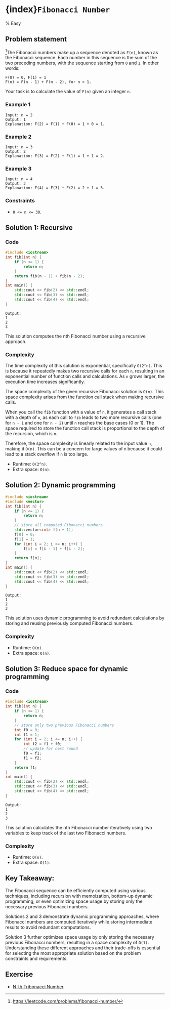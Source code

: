 # {index}`Fibonacci Number`
% Easy
## Problem statement

[^url]The Fibonacci numbers make up a sequence denoted as `F(n)`, known as the Fibonacci sequence. Each number in this sequence is the sum of the two preceding numbers, with the sequence starting from `0` and `1`. In other words:

```text
F(0) = 0, F(1) = 1
F(n) = F(n - 1) + F(n - 2), for n > 1.
```

Your task is to calculate the value of `F(n)` given an integer `n`. 

[^url]: https://leetcode.com/problems/fibonacci-number/
### Example 1
```text
Input: n = 2
Output: 1
Explanation: F(2) = F(1) + F(0) = 1 + 0 = 1.
```

### Example 2
```text
Input: n = 3
Output: 2
Explanation: F(3) = F(2) + F(1) = 1 + 1 = 2.
```

### Example 3
```text
Input: n = 4
Output: 3
Explanation: F(4) = F(3) + F(2) = 2 + 1 = 3.
``` 

### Constraints

* `0 <= n <= 30`.

## Solution 1: Recursive

### Code
```cpp
#include <iostream>
int fib(int n) {
    if (n <= 1) {
        return n;
    } 
    return fib(n - 1) + fib(n - 2);
}
int main() {
    std::cout << fib(2) << std::endl;
    std::cout << fib(3) << std::endl;
    std::cout << fib(4) << std::endl;
}
```
```text
Output:
1
2
3
```

This solution computes the nth Fibonacci number using a recursive approach. 

### Complexity
The time complexity of this solution is exponential, specifically `O(2^n)`. This is because it repeatedly makes two recursive calls for each `n`, resulting in an exponential number of function calls and calculations. As `n` grows larger, the execution time increases significantly. 

The space complexity of the given recursive Fibonacci solution is `O(n)`. This space complexity arises from the function call stack when making recursive calls.

When you call the `fib` function with a value of `n`, it generates a call stack with a depth of `n`, as each call to `fib` leads to two more recursive calls (one for `n - 1` and one for `n - 2`) until `n` reaches the base cases (0 or 1). The space required to store the function call stack is proportional to the depth of the recursion, which is `n`.

Therefore, the space complexity is linearly related to the input value `n`, making it `O(n)`. This can be a concern for large values of `n` because it could lead to a stack overflow if `n` is too large. 

* Runtime: `O(2^n)`.
* Extra space: `O(n)`.

## Solution 2: Dynamic programming
```cpp
#include <iostream>
#include <vector>
int fib(int n) {
    if (n <= 1) {
        return n;
    }
    // store all computed Fibonacci numbers
    std::vector<int> f(n + 1);
    f[0] = 0;
    f[1] = 1;
    for (int i = 2; i <= n; i++) {
        f[i] = f[i - 1] + f[i - 2];
    }
    return f[n];
}
int main() {
    std::cout << fib(2) << std::endl;
    std::cout << fib(3) << std::endl;
    std::cout << fib(4) << std::endl;
}
```
```text
Output:
1
2
3
```

This solution uses dynamic programming to avoid redundant calculations by storing and reusing previously computed Fibonacci numbers.

### Complexity

* Runtime: `O(n)`.
* Extra space: `O(n)`.

## Solution 3: Reduce space for dynamic programming

### Code
```cpp
#include <iostream>
int fib(int n) {
    if (n <= 1) {
        return n;
    }
    // store only two previous Fibonacci numbers
    int f0 = 0;
    int f1 = 1;
    for (int i = 2; i <= n; i++) {
        int f2 = f1 + f0;
        // update for next round
        f0 = f1;
        f1 = f2;
    }
    return f1;
}
int main() {
    std::cout << fib(2) << std::endl;
    std::cout << fib(3) << std::endl;
    std::cout << fib(4) << std::endl;
}
```
```text
Output:
1
2
3
```

This solution calculates the nth Fibonacci number iteratively using two variables to keep track of the last two Fibonacci numbers. 

### Complexity

* Runtime: `O(n)`.
* Extra space: `O(1)`.

## Key Takeaway:

The Fibonacci sequence can be efficiently computed using various techniques, including recursion with memoization, bottom-up dynamic programming, or even optimizing space usage by storing only the necessary previous Fibonacci numbers. 

Solutions 2 and 3 demonstrate dynamic programming approaches, where Fibonacci numbers are computed iteratively while storing intermediate results to avoid redundant computations. 

Solution 3 further optimizes space usage by only storing the necessary previous Fibonacci numbers, resulting in a space complexity of `O(1)`. Understanding these different approaches and their trade-offs is essential for selecting the most appropriate solution based on the problem constraints and requirements.

## Exercise
- [N-th Tribonacci Number](https://leetcode.com/problems/n-th-tribonacci-number/)